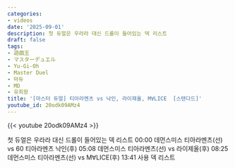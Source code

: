 ```yaml
---
categories:
- videos
date: '2025-09-01'
description: 첫 듀얼은 우라라 대신 드롤이 들어있는 덱 리스트
draft: false
tags:
- 遊戯王
- マスターデュエル
- Yu-Gi-Oh
- Master Duel
- 마듀
- MD
- 유희왕
title: '[마스터 듀얼] 티아라멘츠 vs 낙인, 라이제올, M∀LICE  [스탠다드]'
youtube_id: 20odk09AMz4
---
```



{{< youtube 20odk09AMz4 >}}

첫 듀얼은 우라라 대신 드롤이 들어있는 덱 리스트
00:00 데먼스미스 티아라멘츠(선) vs 60 티아라멘츠 낙인(후)
05:08 데먼스미스 티아라멘츠(선) vs 라이제올(후)
08:25 데먼스미스 티아라멘츠(선) vs M∀LICE(후)
13:41 사용 덱 리스트
